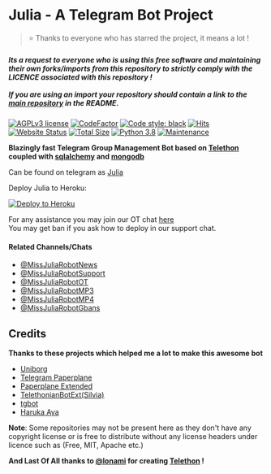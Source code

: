 # Julia - A Telegram Bot Project

> ⭐️ Thanks to everyone who has starred the project, it means a lot !

##### Its a request to everyone who is using this free software and maintaining their own forks/imports from this repository to strictly comply with the LICENCE associated with this repository !<br /><br />If you are using an import your repository should contain a link to the [main repository](https://github.com/MissJuliaRobot/MissJuliaRobot) in the README.

[![AGPLv3 license](https://img.shields.io/badge/license-AGPL–3.0-red.svg)](https://www.gnu.org/licenses/agpl-3.0.en.html)
[![CodeFactor](https://www.codefactor.io/repository/github/missjuliarobot/missjuliarobot/badge)](https://www.codefactor.io/repository/github/missjuliarobot/missjuliarobot)
[![Code style: black](https://img.shields.io/badge/code%20style-black-000000.svg)](https://github.com/psf/black)
[![Hits](https://hitcounter.pythonanywhere.com/count/tag.svg?url=https%3A%2F%2Fgithub.com%2FMissJuliaRobot%2FMissJuliaRobot.git)](https://github.com/MissJuliaRobot/MissJuliaRobot)
[![Website Status](https://img.shields.io/website-up-down-green-red/http/missjuliarobot.unaux.com.svg?label=website)](http://missjuliarobot.unaux.com)
[![Total Size](https://github-size-badge.herokuapp.com/MissJuliaRobot/MissJuliaRobot.svg)](https://github.com/MissJuliaRobot/MissJuliaRobot)
[![Python 3.8](https://img.shields.io/badge/python->=3.8.3-blue.svg)](https://www.python.org/downloads/release/python-383/)
[![Maintenance](https://img.shields.io/badge/maintained-yes-yellow.svg)](https://github.com/MissJuliaRobot/MissJuliaRobot)

**Blazingly fast Telegram Group Management Bot based on [Telethon](https://github.com/LonamiWebs/Telethon) coupled with [sqlalchemy](https://github.com/sqlalchemy/sqlalchemy) and [mongodb](https://github.com/mongodb/mongo)**

Can be found on telegram as [Julia](https://t.me/MissJuliaRobot)

Deploy Julia to Heroku:

<p align="left"><a href="https://heroku.com/deploy?template=https://github.com/MissJuliaRobot/MissJuliaRobot/tree/master"> <img src="https://www.herokucdn.com/deploy/button.svg" alt="Deploy to Heroku" /></a></p>

For any assistance you may join our OT chat [here](https://t.me/MissJuliaRobotOT)<br />
You may get ban if you ask how to deploy in our support chat.

#### Related Channels/Chats ####
- [@MissJuliaRobotNews](https://t.me/MissJuliaRobotNews)
- [@MissJuliaRobotSupport](https://t.me/MissJuliaRobotSupport)
- [@MissJuliaRobotOT](https://t.me/MissJuliaRobotOT)
- [@MissJuliaRobotMP3](https://t.me/MissJuliaRobotMP3)
- [@MissJuliaRobotMP4](https://t.me/MissJuliaRobotMP4)
- [@MissJuliaRobotGbans](https://t.me/MissJuliaRobotGbans)

## Credits
**Thanks to these projects which helped me a lot to make this awesome bot**

- [Uniborg](https://github.com/SpEcHiDe/UniBorg)<br />
- [Telegram Paperplane](https://github.com/RaphielGang/Telegram-Paperplane)<br />
- [Paperplane Extended](https://github.com/AvinashReddy3108/PaperplaneExtended)<br />
- [TelethonianBotExt(Silvia)](https://github.com/Lonami/TelethonianBotExt)<br />
- [tgbot](https://github.com/PaulSonOfLars/tgbot)<br />
- [Haruka Aya](https://gitlab.com/HarukaNetwork/OSS/HarukaAya)

**Note**: Some repositories may not be present here as they don't have any copyright license or is free to distribute without any license headers under licence such as (Free, MIT, Apache etc.)

**And Last Of All thanks to [@lonami](http://t.me/lonami) for creating [Telethon](https://github.com/LonamiWebs/Telethon) !**
